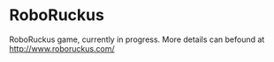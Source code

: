 # RoboRuckus
RoboRuckus game, currently in progress.
More details can befound at http://www.roboruckus.com/
